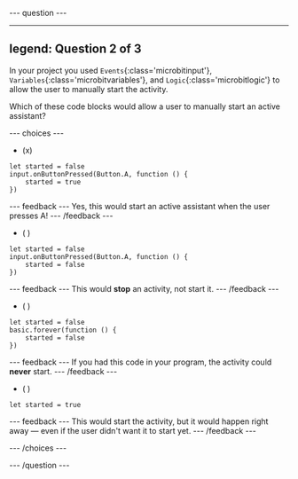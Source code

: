 \--- question ---

***

## legend: Question 2 of 3

In your project you used `Events`{:class='microbitinput'}, `Variables`{:class='microbitvariables'}, and `Logic`{:class='microbitlogic'} to allow the user to manually start the activity.

Which of these code blocks would allow a user to manually start an active assistant?

\--- choices ---

- (x)

```microbit
let started = false
input.onButtonPressed(Button.A, function () {
    started = true
})
```

\--- feedback ---
Yes, this would start an active assistant when the user presses A!
\--- /feedback ---

- ( )

```microbit
let started = false
input.onButtonPressed(Button.A, function () {
    started = false
})
```

\--- feedback ---
This would **stop** an activity, not start it.
\--- /feedback ---

- ( )

```microbit
let started = false
basic.forever(function () {
    started = false
})
```

\--- feedback ---
If you had this code in your program, the activity could **never** start.
\--- /feedback ---

- ( )

```microbit
let started = true
```

\--- feedback ---
This would start the activity, but it would happen right away — even if the user didn't want it to start yet.
\--- /feedback ---

\--- /choices ---

\--- /question ---
